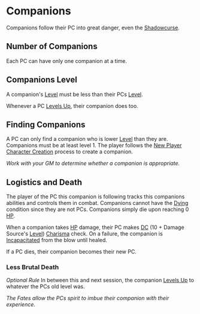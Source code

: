 # Companions

Companions follow their PC into great danger, even the [Shadowcurse](../Hazards/Shadowcurse.md).

## Number of Companions

Each PC can have only one companion at a time.

## Companions Level

A companion's [Level](../../Player%20Characters/Derived%20Statistics/Level.md) must be less than their PCs [Level](../../Player%20Characters/Derived%20Statistics/Level.md).

Whenever a PC [Levels Up](../../Player%20Characters/Derived%20Statistics/Level.md#Level%20Up), their companion does too.

## Finding Companions

A PC can only find a companion who is lower [Level](../../Player%20Characters/Derived%20Statistics/Level.md) than they are. Companions must be at least level 1. The player follows the [New Player Character Creation](../../Character%20Creation/New%20Player%20Character%20Creation.md) process to create a companion.

*Work with your GM to determine whether a companion is appropriate.*

## Logistics and Death

The player of the PC this companion is following tracks this companions abilities and controls them in combat. Companions cannot have the [Dying](../Conditions/Dying.md) condition since they are not PCs. Companions simply die upon reaching 0 [HP](../../Player%20Characters/Derived%20Statistics/Health%20Points.md).

When a companion takes [HP](../../Player%20Characters/Derived%20Statistics/Health%20Points.md) damage, their PC makes [DC](../Core%20Procedures/DC.md) (10 + Damage Source's [Level](../../Player%20Characters/Derived%20Statistics/Level.md)) [Charisma](../../Player%20Characters/The%20Ability%20Scores/Charisma.md) check. On a failure, the companion is [Incapacitated](../Conditions/Incapacitated.md) from the blow until healed.

If a PC dies, their companion becomes their new PC.

### Less Brutal Death

*Optional Rule*
In between this and next session, the companion [Levels Up](../../Player%20Characters/Derived%20Statistics/Level.md#Level%20Up) to whatever the PCs old level was.

*The Fates allow the PCs spirit to imbue their companion with their experience.*

